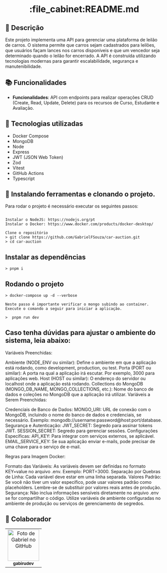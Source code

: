 <h1 align="center">:file_cabinet:README.md</h1>

## :memo: Descrição
Este projeto implementa uma API para gerenciar uma plataforma de leilão de carros. O sistema permite que carros sejam cadastrados para leilões, que usuários façam lances nos carros disponíveis e que um vencedor seja determinado quando o leilão for encerrado. A API é construída utilizando tecnologias modernas para garantir escalabilidade, segurança e manutenibilidade.

## :books: Funcionalidades
* <b>Funcionalidades</b>: API com endpoints para realizar operações CRUD
(Create, Read, Update, Delete) para os recursos de Curso, Estudante e
Avaliação.

## :wrench: Tecnologias utilizadas
* Docker Compose
* MongoDB
* Node
* Express
* JWT (JSON Web Token)
* Zod
* Vitest
* GitHub Actions
* Typescript

## :rocket: Instalando ferramentas e clonando o projeto.
Para rodar o projeto é necessário executar os seguintes passos:
```

Instalar o NodeJS: https://nodejs.org/pt
Instalar o Docker: https://www.docker.com/products/docker-desktop/

Clone o repositório
> git clone https://github.com/GabrielFSouza/car-auction.git
> cd car-auction

```

## Instalar as dependências
```
> pnpm i
```

## Rodando o projeto
```
> docker-compose up -d --verbose

Neste passo é importante verificar o mongo subindo ao container. Execute o comando a seguir para iniciar a aplicação.

>  pnpm run dev
```

## Caso tenha dúvidas para ajustar o ambiente do sistema, leia abaixo:

Variáveis Preenchidas:

Ambiente (NODE_ENV ou similar): Define o ambiente em que a aplicação está rodando, como development, production, ou test.
Porta (PORT ou similar): A porta na qual a aplicação irá escutar. Por exemplo, 3000 para aplicações web.
Host (HOST ou similar): O endereço do servidor ou localhost onde a aplicação está rodando.
Collections do MongoDB (MONGO_DB_NAME, MONGO_COLLECTIONS, etc.): Nome do banco de dados e coleções no MongoDB que a aplicação irá utilizar.
Variáveis a Serem Preenchidas:

Credenciais de Banco de Dados:
MONGO_URI: URL de conexão com o MongoDB, incluindo o nome do banco de dados e credenciais, se necessário. Exemplo: mongodb://username:password@host:port/database.
Segurança e Autenticação:
JWT_SECRET: Segredo para assinar tokens JWT.
SESSION_SECRET: Segredo para gerenciar sessões.
Configurações Específicas:
API_KEY: Para integrar com serviços externos, se aplicável.
EMAIL_SERVICE_KEY: Se sua aplicação enviar e-mails, pode precisar de uma chave para o serviço de e-mail.

Regras para Imagem Docker:

Formato das Variáveis: As variáveis devem ser definidas no formato KEY=value no arquivo .env. Exemplo: PORT=3000.
Separação por Quebras de Linha: Cada variável deve estar em uma linha separada.
Valores Padrão: Se você não tiver um valor específico, pode usar valores padrão como placeholders. Lembre-se de substituir por valores reais antes de produção.
Segurança: Não inclua informações sensíveis diretamente no arquivo .env se for compartilhar o código. Utilize variáveis de ambiente configuradas no ambiente de produção ou serviços de gerenciamento de segredos.

## :handshake: Colaborador
<table>
  <tr>
    <td align="center">
      <a href="https://gabirudev.com/">
        <img src="https://avatars.githubusercontent.com/u/58001372?s=400&u=1915bb67b262dd94bb5354425e8f2deba07098e5&v=4" width="100px;" alt="Foto de Gabriel no GitHub"/><br>
        <sub>
          <b>gabirudev</b>
        </sub>
      </a>
    </td>
  </tr>
</table>
